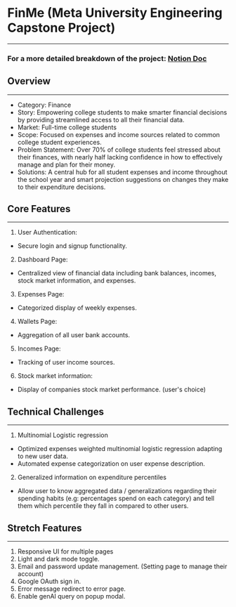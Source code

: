 # FinMe (Meta University Engineering Capstone Project)
---

### For a more detailed breakdown of the project: [Notion Doc](https://www.notion.so/FinMe-Meta-University-Engineering-Project-82d1f533297b4507a2d57e19af88350a?pvs=4)

## Overview
---

- Category: Finance
- Story: Empowering college students to make smarter financial decisions by providing streamlined access to all their financial data.
- Market: Full-time college students
- Scope: Focused on expenses and income sources related to common college student experiences.
- Problem Statement: Over 70% of college students feel stressed about their finances, with nearly half lacking confidence in how to effectively manage and plan for their money.
- Solutions: A central hub for all student expenses and income throughout the school year and smart projection suggestions on changes they make to their expenditure decisions.

## Core Features
---

1. User Authentication:
- Secure login and signup functionality.
2. Dashboard Page:
- Centralized view of financial data including bank balances, incomes, stock market information, and expenses.
3. Expenses Page:
- Categorized display of weekly expenses.
4. Wallets Page:
- Aggregation of all user bank accounts.
5. Incomes Page:
- Tracking of user income sources.
6. Stock market information:
- Display of companies stock market performance. (user's choice)

## Technical Challenges
---

1. Multinomial Logistic regression
- Optimized expenses weighted multinomial logistic regression adapting to new user data.
- Automated expense categorization on user expense description.

2. Generalized information on expenditure percentiles
- Allow user to know aggregated data / generalizations regarding their spending habits (e.g: percentages spend on each category) and tell them which percentile they fall in compared to other users.

## Stretch Features
---

1. Responsive UI for multiple pages
2. Light and dark mode toggle.
3. Email and password update management. (Setting page to manage their account)
4. Google OAuth sign in.
5. Error message redirect to error page.
6. Enable genAI query on popup modal.
